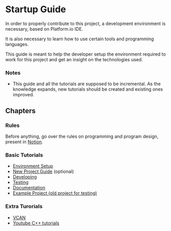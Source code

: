 # Startup Guide 

In order to properly contribute to this project, a development environment is necessary, based on Platform.io IDE.

It is also necessary to learn how to use certain tools and programming languages.

This guide is meant to help the developer setup the environment required to work for this project and get an insight on the technologies used.

### Notes

- This guide and all the tutorials are supposed to be incremental. As the knowledge expands, new tutorials should be created and existing ones improved.

## Chapters

### Rules

Before anything, go over the rules on programming and program design, present in [Notion](https://www.notion.so/FS-FEUP-HUB-6873ab8de3b44fad990d264023fbce8b?pvs=4).

### Basic Tutorials

- [Environment Setup](./environment-setup.md)
- [New Project Guide](./new-project-guide.md) (optional)
- [Developing](./developing.md)
- [Testing](./testing.md)
- [Documentation](./documentation.md)
- [Example Project (old project for testing)](../test_project/)


### Extra Turorials 

- [VCAN](./vcan.md)
- [Youtube C++ tutorials](https://www.youtube.com/watch?v=18c3MTX0PK0&list=PLlrATfBNZ98dudnM48yfGUldqGD0S4FFb)
